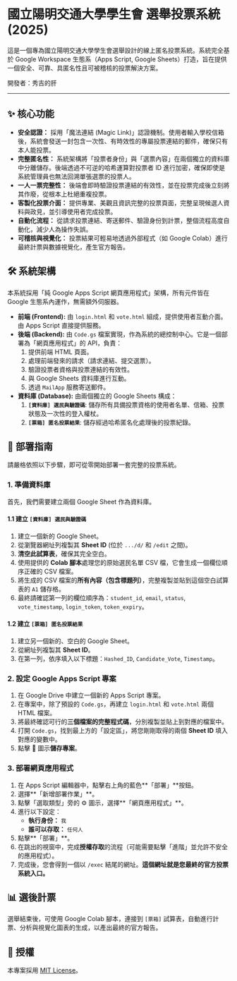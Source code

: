 # 國立陽明交通大學學生會 選舉投票系統 (2025)

這是一個專為國立陽明交通大學學生會選舉設計的線上匿名投票系統。系統完全基於 Google Workspace 生態系（Apps Script, Google Sheets）打造，旨在提供一個安全、可靠、具匿名性且可被稽核的投票解決方案。

開發者：秀吉的肝

---

## ✨ 核心功能

* **安全認證：** 採用「魔法連結 (Magic Link)」認證機制。使用者輸入學校信箱後，系統會發送一封包含一次性、有時效性的專屬投票連結的郵件，確保只有本人能投票。
* **完整匿名性：** 系統架構將「投票者身份」與「選票內容」在兩個獨立的資料庫中分離儲存。後端透過不可逆的哈希運算對投票者 ID 進行加密，確保即使是系統管理員也無法回溯單張選票的投票人。
* **一人一票完整性：** 後端會即時驗證投票連結的有效性，並在投票完成後立刻將其作廢，從根本上杜絕重複投票。
* **客製化投票介面：** 提供專業、美觀且資訊完整的投票頁面，完整呈現候選人資料與政見，並引導使用者完成投票。
* **自動化流程：** 從請求投票連結、寄送郵件、驗證身份到計票，整個流程高度自動化，減少人為操作失誤。
* **可稽核與視覺化：** 投票結果可輕易地透過外部程式（如 Google Colab）進行最終計票與數據視覺化，產生官方報告。

## 🛠️ 系統架構

本系統採用「純 Google Apps Script 網頁應用程式」架構，所有元件皆在 Google 生態系內運作，無需額外伺服器。

* **前端 (Frontend):** 由 `login.html` 和 `vote.html` 組成，提供使用者互動介面。由 Apps Script 直接提供服務。
* **後端 (Backend):** 由 `Code.gs` 檔案實現，作為系統的總控制中心。它是一個部署為「網頁應用程式」的 API，負責：
    1. 提供前端 HTML 頁面。
    2. 處理前端發來的請求（請求連結、提交選票）。
    3. 驗證投票者資格與投票連結的有效性。
    4. 與 Google Sheets 資料庫進行互動。
    5. 透過 `MailApp` 服務寄送郵件。
* **資料庫 (Database):** 由兩個獨立的 Google Sheets 構成：
    1. **`[資料庫] 選民與驗證碼`**: 儲存所有具備投票資格的使用者名單、信箱、投票狀態及一次性的登入權杖。
    2. **`[票箱] 匿名投票結果`**: 儲存經過哈希匿名化處理後的投票紀錄。

## 🚀 部署指南

請嚴格依照以下步驟，即可從零開始部署一套完整的投票系統。

### 1. 準備資料庫

首先，我們需要建立兩個 Google Sheet 作為資料庫。

#### 1.1 建立 `[資料庫] 選民與驗證碼`

1. 建立一個新的 Google Sheet。
2. 從瀏覽器網址列複製其 **Sheet ID** (位於 `.../d/` 和 `/edit` 之間)。
3. **清空此試算表**，確保其完全空白。
4. 使用提供的 **Colab 腳本**處理您的原始選民名單 CSV 檔，它會生成一個欄位順序正確的 CSV 檔案。
5. 將生成的 CSV 檔案的**所有內容（包含標題列）**，完整複製並貼到這個空白試算表的 `A1` 儲存格。
6. 最終請確認第一列的欄位順序為：`student_id`, `email`, `status`, `vote_timestamp`, `login_token`, `token_expiry`。

#### 1.2 建立 `[票箱] 匿名投票結果`

1. 建立另一個新的、空白的 Google Sheet。
2. 從網址列複製其 **Sheet ID**。
3. 在第一列，依序填入以下標題：`Hashed_ID`, `Candidate_Vote`, `Timestamp`。

### 2. 設定 Google Apps Script 專案

1. 在 Google Drive 中建立一個新的 Apps Script 專案。
2. 在專案中，除了預設的 `Code.gs`，再建立 `login.html` 和 `vote.html` 兩個 HTML 檔案。
3. 將最終確認可行的**三個檔案的完整程式碼**，分別複製並貼上到對應的檔案中。
4. 打開 `Code.gs`，找到最上方的「設定區」，將您剛剛取得的兩個 **Sheet ID** 填入對應的變數中。
5. 點擊 💾 圖示**儲存專案**。

### 3. 部署網頁應用程式

1. 在 Apps Script 編輯器中，點擊右上角的藍色**「部署」**按鈕。
2. 選擇**「新增部署作業」**。
3. 點擊「選取類型」旁的 ⚙ 圖示，選擇**「網頁應用程式」**。
4. 進行以下設定：
    * **執行身份：** `我`
    * **誰可以存取：** `任何人`
5. 點擊**「部署」**。
6. 在跳出的視窗中，完成**授權存取**的流程（可能需要點擊「進階」並允許不安全的應用程式）。
7. 完成後，您會得到一個以 `/exec` 結尾的網址。**這個網址就是您最終的官方投票系統入口。**

## 📊 選後計票

選舉結束後，可使用 Google Colab 腳本，連接到 `[票箱]` 試算表，自動進行計票、分析與視覺化圖表的生成，以產出最終的官方報告。

## 📄 授權

本專案採用 [MIT License](https://opensource.org/licenses/MIT)。
